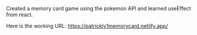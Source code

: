 Created a memory card game using the pokemon API and learned useEffect from react.

Here is the working URL: https://patrickly1memorycard.netlify.app/